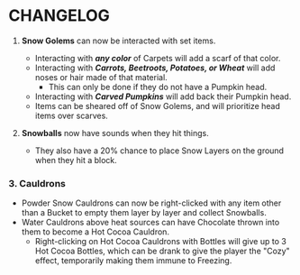 # CHANGELOG

1. **Snow Golems** can now be interacted with set items.
   - Interacting with **_any color_** of Carpets will add a scarf of that color.
   - Interacting with **_Carrots, Beetroots, Potatoes, or Wheat_** will add noses or hair made of that material.
     - This can only be done if they do not have a Pumpkin head.
   - Interacting with **_Carved Pumpkins_** will add back their Pumpkin head.
   - Items can be sheared off of Snow Golems, and will prioritize head items over scarves.


2. **Snowballs** now have sounds when they hit things.
    - They also have a 20% chance to place Snow Layers on the ground when they hit a block.

### 3. Cauldrons
- Powder Snow Cauldrons can now be right-clicked with any item other than a Bucket to empty them layer by layer and collect Snowballs.
- Water Cauldrons above heat sources can have Chocolate thrown into them to become a Hot Cocoa Cauldron.
  - Right-clicking on Hot Cocoa Cauldrons with Bottles will give up to 3 Hot Cocoa Bottles, which can be drank to give the player the "Cozy" effect, temporarily making them immune to Freezing.
